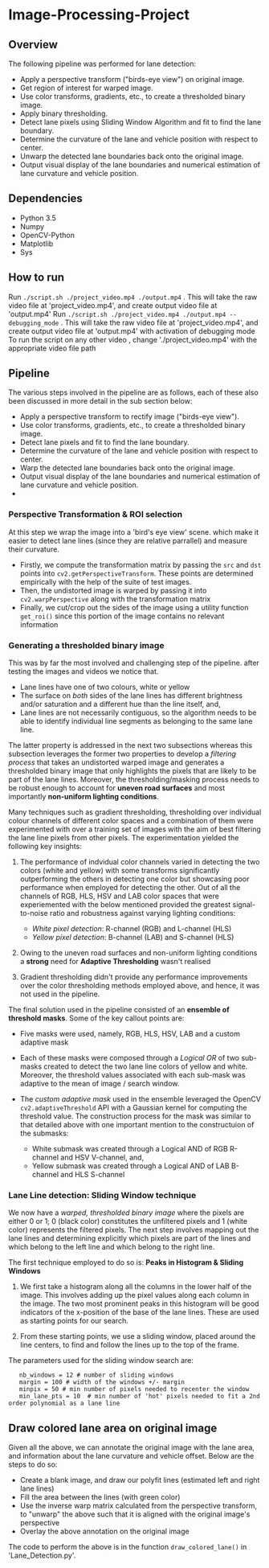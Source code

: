 # Image-Processing-Project

## Overview

The following pipeline was performed for lane detection:

* Apply a perspective transform ("birds-eye view") on original image.
* Get region of interest for warped image.
* Use color transforms, gradients, etc., to create a thresholded binary image.
* Apply binary thresholding.
* Detect lane pixels using Sliding Window Algorithm and fit to find the lane boundary.
* Determine the curvature of the lane and vehicle position with respect to center.
* Unwarp the detected lane boundaries back onto the original image.
* Output visual display of the lane boundaries and numerical estimation of lane curvature and vehicle position.

## Dependencies
* Python 3.5
* Numpy
* OpenCV-Python
* Matplotlib
* Sys

## How to run
Run `./script.sh ./project_video.mp4 ./output.mp4` . This will take the raw video file at 'project_video.mp4', and create output video file at 'output.mp4' 
Run `./script.sh ./project_video.mp4 ./output.mp4 --debugging_mode` . This will take the raw video file at 'project_video.mp4', and create output video file at 'output.mp4' with activation of debugging mode
To run the script on any other video , change './project_video.mp4' with the appropriate video file path

## Pipeline

The various steps involved in the pipeline are as follows, each of these also been discussed in more detail in the sub section below:
* Apply a perspective transform to rectify image ("birds-eye view").
* Use color transforms, gradients, etc., to create a thresholded binary image.
* Detect lane pixels and fit to find the lane boundary.
* Determine the curvature of the lane and vehicle position with respect to center.
* Warp the detected lane boundaries back onto the original image.
* Output visual display of the lane boundaries and numerical estimation of lane curvature and vehicle position.
* 
### Perspective Transformation & ROI selection
At this step we wrap the image into a 'bird's eye view' scene. which make it easier to detect lane lines (since they are relative parrallel) and measure their curvature.
* Firstly, we compute the transformation matrix by passing the ```src``` and ```dst``` points into ```cv2.getPerspectiveTransform```. These points are determined empirically with the help of the suite of test images.
* Then, the undistorted image is warped by passing it into ```cv2.warpPerspective``` along with the transformation matrix
*  Finally, we cut/crop out the sides of the image using a utility function ```get_roi()``` since this portion of the image contains no relevant information

### Generating a thresholded binary image
This was by far the most involved and challenging step of the pipeline. after testing the images and videos we notice that.

* Lane lines have one of two colours, white or yellow
* The surface on *both* sides of the lane lines has different brightness and/or saturation and a different hue than the line itself, and,
* Lane lines are not necessarily contiguous, so the algorithm needs to be able to identify individual line segments as belonging to the same lane line.

The latter property is addressed in the next two subsections whereas this subsection leverages the former two properties to develop a *filtering process* that takes an undistorted warped image and generates a thresholded binary image that only highlights the pixels that are likely to be part of the lane lines. Moreover, the thresholding/masking process needs to be robust enough to account for **uneven road surfaces** and most importantly **non-uniform lighting conditions**.

Many techniques such as gradient thresholding, thresholding over individual colour channels of different color spaces and a combination of them were experimented with over a training set of images with the aim of best filtering the lane line pixels from other pixels. The experimentation yielded the following key insights:

1. The performance of indvidual color channels varied in detecting the two colors (white and yellow) with some transforms significantly outperforming the others in detecting one color but showcasing poor performance when employed for detecting the other. Out of all the channels of RGB, HLS, HSV and LAB color spaces that were experiemented with the below mentioned provided the greatest signal-to-noise ratio and robustness against varying lighting conditions:

    * *White pixel detection*: R-channel (RGB) and L-channel (HLS)
    * *Yellow pixel detection*: B-channel (LAB) and S-channel (HLS)
2. Owing to the uneven road surfaces and non-uniform lighting conditions a **strong** need for **Adaptive Thresholding** wasn't realised
3. Gradient thresholding didn't provide any performance improvements over the color thresholding methods employed above, and hence, it was not used in the pipeline.

The final solution used in the pipeline consisted of an **ensemble of threshold masks**. Some of the key callout points are:
* Five masks were used, namely, RGB, HLS, HSV, LAB and a custom adaptive mask
* Each of these masks were composed through a *Logical OR* of two sub-masks created to detect the two lane line colors of yellow and white. Moreover, the threshold values associated with each sub-mask was adaptive to the mean of image / search window.

* The *custom adaptive mask* used in the ensemble leveraged the OpenCV ```cv2.adaptiveThreshold``` API with a Gaussian kernel for computing the threshold value. The construction process for the mask was similar to that detailed above with one important mention to the constructuion of the submasks:
    * White submask was created through a Logical AND of RGB R-channel and HSV V-channel, and, 
    * Yellow submask was created through a Logical AND of LAB B-channel and HLS S-channel

### Lane Line detection: Sliding Window technique
We now have a *warped, thresholded binary image* where the pixels are either 0 or 1; 0 (black color) constitutes the unfiltered pixels and 1 (white color) represents the filtered pixels. The next step involves mapping out the lane lines and  determining explicitly which pixels are part of the lines and which belong to the left line and which belong to the right line.

The first technique employed to do so is: **Peaks in Histogram & Sliding Windows**

1. We first take a histogram along all the columns in the lower half of the image. This involves adding up the pixel values along each column in the image. The two most prominent peaks in this histogram will be good indicators of the x-position of the base of the lane lines. These are used as starting points for our search. 

2. From these starting points, we use a sliding window, placed around the line centers, to find and follow the lines up to the top of the frame.

The parameters used for the sliding window search are:
```
   nb_windows = 12 # number of sliding windows
   margin = 100 # width of the windows +/- margin
   minpix = 50 # min number of pixels needed to recenter the window
   min_lane_pts = 10  # min number of 'hot' pixels needed to fit a 2nd order polynomial as a lane line
```

## Draw colored lane area on original image
Given all the above, we can annotate the original image with the lane area, and information about the lane curvature and vehicle offset. Below are the steps to do so:

* Create a blank image, and draw our polyfit lines (estimated left and right lane lines)
* Fill the area between the lines (with green color)
* Use the inverse warp matrix calculated from the perspective transform, to "unwarp" the above such that it is aligned with the original image's perspective
* Overlay the above annotation on the original image

The code to perform the above is in the function `draw_colored_lane()` in 'Lane_Detection.py'.
